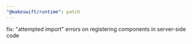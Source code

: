 ```yaml
---
"@makeswift/runtime": patch
---
```


fix: "attempted import" errors on registering components in server-side code
